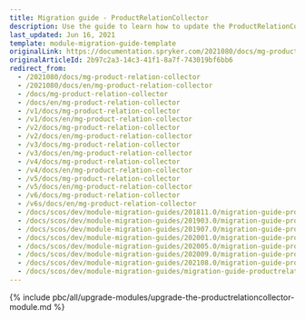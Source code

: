 ```yaml
---
title: Migration guide - ProductRelationCollector
description: Use the guide to learn how to update the ProductRelationCollector module to a newer version.
last_updated: Jun 16, 2021
template: module-migration-guide-template
originalLink: https://documentation.spryker.com/2021080/docs/mg-product-relation-collector
originalArticleId: 2b97c2a3-14c3-41f1-8a7f-743019bf6bb6
redirect_from:
  - /2021080/docs/mg-product-relation-collector
  - /2021080/docs/en/mg-product-relation-collector
  - /docs/mg-product-relation-collector
  - /docs/en/mg-product-relation-collector
  - /v1/docs/mg-product-relation-collector
  - /v1/docs/en/mg-product-relation-collector
  - /v2/docs/mg-product-relation-collector
  - /v2/docs/en/mg-product-relation-collector
  - /v3/docs/mg-product-relation-collector
  - /v3/docs/en/mg-product-relation-collector
  - /v4/docs/mg-product-relation-collector
  - /v4/docs/en/mg-product-relation-collector
  - /v5/docs/mg-product-relation-collector
  - /v5/docs/en/mg-product-relation-collector
  - /v6/docs/mg-product-relation-collector
  - /v6s/docs/en/mg-product-relation-collector
  - /docs/scos/dev/module-migration-guides/201811.0/migration-guide-productrelationcollector.html
  - /docs/scos/dev/module-migration-guides/201903.0/migration-guide-productrelationcollector.html
  - /docs/scos/dev/module-migration-guides/201907.0/migration-guide-productrelationcollector.html
  - /docs/scos/dev/module-migration-guides/202001.0/migration-guide-productrelationcollector.html
  - /docs/scos/dev/module-migration-guides/202005.0/migration-guide-productrelationcollector.html
  - /docs/scos/dev/module-migration-guides/202009.0/migration-guide-productrelationcollector.html
  - /docs/scos/dev/module-migration-guides/202108.0/migration-guide-productrelationcollector.html
  - /docs/scos/dev/module-migration-guides/migration-guide-productrelationcollector.html
---
```


{% include pbc/all/upgrade-modules/upgrade-the-productrelationcollector-module.md %} <!-- To edit, see /_includes/pbc/all/upgrade-modules/upgrade-the-productrelationcollector-module.md -->
